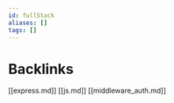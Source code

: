 ```yaml
---
id: fullStack
aliases: []
tags: []
---
```


# Backlinks
[[express.md]]
[[js.md]]
[[middleware_auth.md]]

